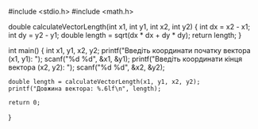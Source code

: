#include <stdio.h>
#include <math.h>

double calculateVectorLength(int x1, int y1, int x2, int y2) {
    int dx = x2 - x1;
    int dy = y2 - y1;
    double length = sqrt(dx * dx + dy * dy);
    return length;
}

int main() {
    int x1, y1, x2, y2;
    printf("Введіть координати початку вектора (x1, y1): ");
    scanf("%d %d", &x1, &y1);
    printf("Введіть координати кінця вектора (x2, y2): ");
    scanf("%d %d", &x2, &y2);

    double length = calculateVectorLength(x1, y1, x2, y2);
    printf("Довжина вектора: %.6lf\n", length);

    return 0;
}
